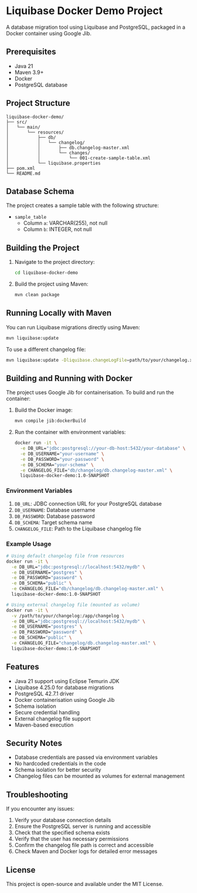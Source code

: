 # Liquibase Docker Demo Project

A database migration tool using Liquibase and PostgreSQL, packaged in a Docker container using Google Jib.

## Prerequisites

- Java 21
- Maven 3.9+
- Docker
- PostgreSQL database

## Project Structure

```
liquibase-docker-demo/
├── src/
│   └── main/
│       └── resources/
│           ├── db/
│           │   └── changelog/
│           │       ├── db.changelog-master.xml
│           │       └── changes/
│           │           └── 001-create-sample-table.xml
│           └── liquibase.properties
├── pom.xml
└── README.md
```

## Database Schema

The project creates a sample table with the following structure:

- `sample_table`
  - Column `a`: VARCHAR(255), not null
  - Column `b`: INTEGER, not null

## Building the Project

1. Navigate to the project directory:
   ```bash
   cd liquibase-docker-demo
   ```

2. Build the project using Maven:
   ```bash
   mvn clean package
   ```

## Running Locally with Maven

You can run Liquibase migrations directly using Maven:

```bash
mvn liquibase:update
```

To use a different changelog file:

```bash
mvn liquibase:update -Dliquibase.changeLogFile=path/to/your/changelog.xml
```

## Building and Running with Docker

The project uses Google Jib for containerisation. To build and run the container:

1. Build the Docker image:
   ```bash
   mvn compile jib:dockerBuild
   ```

2. Run the container with environment variables:
   ```bash
   docker run -it \
     -e DB_URL="jdbc:postgresql://your-db-host:5432/your-database" \
     -e DB_USERNAME="your-username" \
     -e DB_PASSWORD="your-password" \
     -e DB_SCHEMA="your-schema" \
     -e CHANGELOG_FILE="db/changelog/db.changelog-master.xml" \
     liquibase-docker-demo:1.0-SNAPSHOT
   ```

### Environment Variables

1. `DB_URL`: JDBC connection URL for your PostgreSQL database
2. `DB_USERNAME`: Database username
3. `DB_PASSWORD`: Database password
4. `DB_SCHEMA`: Target schema name
5. `CHANGELOG_FILE`: Path to the Liquibase changelog file

### Example Usage

```bash
# Using default changelog file from resources
docker run -it \
  -e DB_URL="jdbc:postgresql://localhost:5432/mydb" \
  -e DB_USERNAME="postgres" \
  -e DB_PASSWORD="password" \
  -e DB_SCHEMA="public" \
  -e CHANGELOG_FILE="db/changelog/db.changelog-master.xml" \
  liquibase-docker-demo:1.0-SNAPSHOT

# Using external changelog file (mounted as volume)
docker run -it \
  -v /path/to/your/changelog:/app/changelog \
  -e DB_URL="jdbc:postgresql://localhost:5432/mydb" \
  -e DB_USERNAME="postgres" \
  -e DB_PASSWORD="password" \
  -e DB_SCHEMA="public" \
  -e CHANGELOG_FILE="changelog/db.changelog-master.xml" \
  liquibase-docker-demo:1.0-SNAPSHOT
```

## Features

- Java 21 support using Eclipse Temurin JDK
- Liquibase 4.25.0 for database migrations
- PostgreSQL 42.7.1 driver
- Docker containerisation using Google Jib
- Schema isolation
- Secure credential handling
- External changelog file support
- Maven-based execution

## Security Notes

- Database credentials are passed via environment variables
- No hardcoded credentials in the code
- Schema isolation for better security
- Changelog files can be mounted as volumes for external management

## Troubleshooting

If you encounter any issues:

1. Verify your database connection details
2. Ensure the PostgreSQL server is running and accessible
3. Check that the specified schema exists
4. Verify that the user has necessary permissions
5. Confirm the changelog file path is correct and accessible
6. Check Maven and Docker logs for detailed error messages

## License

This project is open-source and available under the MIT License. 